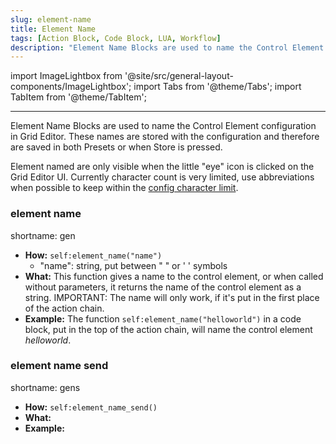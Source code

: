 ```yaml
---
slug: element-name
title: Element Name
tags: [Action Block, Code Block, LUA, Workflow]
description: "Element Name Blocks are used to name the Control Element configuration in Grid Editor. These names are stored with the configuration and therefore are saved in both Presets or when Store is pressed."
---
```


import ImageLightbox from '@site/src/general-layout-components/ImageLightbox';
import Tabs from '@theme/Tabs';
import TabItem from '@theme/TabItem';

---

<Tabs>
  <TabItem value="About Element Names" label="About Element Names" default>

Element Name Blocks are used to name the Control Element configuration in Grid Editor. These names are stored with the configuration and therefore are saved in both Presets or when Store is pressed.

Element named are only visible when the little "eye" icon is clicked on the Grid Editor UI. Currently character count is very limited, use abbreviations when possible to keep within the [config character limit](../../char-limit).

  </TabItem>
  <TabItem value="Reference Manual Entry" label="Reference Manual Entry">


### element name

  shortname: gen

  - **How:** `self:element_name("name")`
      - "name": string, put between " " or ' ' symbols
  -  **What:** This function gives a name to the control element, or when called without parameters, it returns the name of the control element as a string.
    IMPORTANT: The name will only work, if it's put in the first place of the action chain.
  - **Example:** The function `self:element_name("helloworld")` in a code block, put in the top of the action chain, will name the control element *helloworld*.

### element name send

  shortname: gens

  - **How:** `self:element_name_send()`
  - **What:** 
  - **Example:** 


  </TabItem>
</Tabs>


